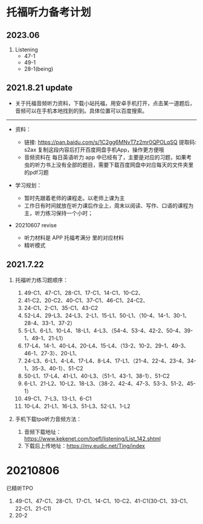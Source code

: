 # 托福听力备考计划

## 2023.06
1. Listening 
    + 47-1
    + 49-1
    + 28-1(being)

## 2021.8.21 update
+ 关于托福音频听力资料，下载小站托福，用安卓手机打开，点击某一道题后，音频可以在手机本地找到的到。具体位置可以百度搜索。

---

+ 资料：
    + 链接: https://pan.baidu.com/s/1C2gg6MNvT7z2mr0QPOLqSQ 提取码: s2ax 复制这段内容后打开百度网盘手机App，操作更方便哦
    + 音频资料在 每日英语听力 app 中已经有了，主要是对应的习题，如果考虫的听力书上没有全部的题目，需要下载百度网盘中对应每天的文件夹里的pdf习题

+ 学习规划：
    + 暂时先跟着老师的课程走。以老师上课为主
    + 工作日有时间就放在听力课后作业上，周末以阅读、写作、口语的课程为主，听力练习保持一个小时；

+ 20210607 revise
    + 听力材料是 APP 托福考满分 里的对应材料
    + 精听模式

## 2021.7.22
1. 托福听力练习题顺序：
    1. 49-C1、47-C1、28-C1、17-C1、14-C1、10-C2、
    2. 41-C2、20-C2、40-C1、37-C1、46-C1、24-C2、
    3. 24-C1、2-C1、35-C1、43-C2
    4. 52-L4、29-L3、24-L3、2-L1、15-L1、50-L1、（10-4、14-1、30-1、28-4、33-1、37-2）
    5. 5-L1、6-L1、10-L4、18-L1、4-L3、（54-4、53-4、42-2、50-4、39-1、49-1、21-L1）
    6. 17-L4、14-1、40-L4、20-L4、15-L4、（13-2、10-2、29-1、49-3、46-1、27-3）、20-L1、
    7. 24-L3、6-L1、4-L4、17-L4、8-L4、17-L1、（21-4、22-4、23-4、34-1、35-3、40-1）、51-C2
    8. 50-L1、17-L4、41-L1、40-L3、（51-1、43-1、38-1）、51-C2
    9. 6-L1、21-L2、10-L2、18-L3、（38-2、42-4、47-3、53-3、51-2、45-1）
    10. 49-C1、7-L3、13-L1、6-C1
    11. 10-L4、21-L1、16-L3、51-L3、52-L1、1-L2

2. 手机下载tpo听力音频方法：
    1. 音频下载地址：https://www.kekenet.com/toefl/listening/List_142.shtml
    2. 下载后上传地址：https://my.eudic.net/Ting/index

# 20210806
已精听TPO
1. 49-C1、47-C1、28-C1、17-C1、14-C1、10-C2、41-C1(30-C1、33-C1、22-C1、21-C1)
2. 20-2
